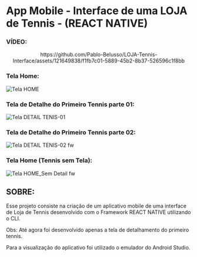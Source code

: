 # App Mobile - Interface de uma LOJA de Tennis - (REACT NATIVE)

### VÍDEO:

<div align="center"> https://github.com/Pablo-Belusso/LOJA-Tennis-Interface/assets/121649838/f1fb7c01-5889-45b2-8b37-526596c1f8bb </div>

### Tela Home:

![Tela HOME](https://github.com/Pablo-Belusso/LOJA-Tennis-Interface/assets/121649838/1b6db46c-257b-4c56-892f-ef33f68bec8d)

### Tela de Detalhe do Primeiro Tennis parte 01:

![Tela DETAIL TENIS-01](https://github.com/Pablo-Belusso/LOJA-Tennis-Interface/assets/121649838/d8266300-62a9-433a-ae20-070022fec05f)

### Tela de Detalhe do Primeiro Tennis parte 02:

![Tela DETAIL TENIS-02 fw](https://github.com/Pablo-Belusso/LOJA-Tennis-Interface/assets/121649838/fe3201c8-b049-4fcd-9684-79daf9f1736b)

### Tela Home (Tennis sem Tela):

![Tela HOME_Sem Detail fw](https://github.com/Pablo-Belusso/LOJA-Tennis-Interface/assets/121649838/2ad08ac7-5ec9-4f5c-b62e-2a07f7565d18)

## SOBRE:

Esse projeto consiste na criação de um aplicativo mobile de uma interface de Loja de Tennis desenvolvido com o Framework REACT NATIVE utilizando o CLI.

Obs: Até agora foi desenvolvido apenas a tela de detalhamento do primeiro tennis.

Para a visualização do aplicativo foi utilizado o emulador do Android Studio.
